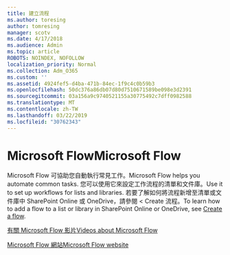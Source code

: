 ```yaml
---
title: 建立流程
ms.author: toresing
author: tomresing
manager: scotv
ms.date: 4/17/2018
ms.audience: Admin
ms.topic: article
ROBOTS: NOINDEX, NOFOLLOW
localization_priority: Normal
ms.collection: Adm_O365
ms.custom: ''
ms.assetid: 4924fef5-d4ba-471b-84ec-1f9c4c0b59b3
ms.openlocfilehash: 50dc376a86db07d80d7510671589be098e3d2391
ms.sourcegitcommit: 03a156a9c9740521155a30775492c7dff0982588
ms.translationtype: MT
ms.contentlocale: zh-TW
ms.lasthandoff: 03/22/2019
ms.locfileid: "30762343"
---
```

# <a name="microsoft-flow"></a><span data-ttu-id="227dc-102">Microsoft Flow</span><span class="sxs-lookup"><span data-stu-id="227dc-102">Microsoft Flow</span></span>

<span data-ttu-id="227dc-103">Microsoft Flow 可協助您自動執行常見工作。</span><span class="sxs-lookup"><span data-stu-id="227dc-103">Microsoft Flow helps you automate common tasks.</span></span> <span data-ttu-id="227dc-104">您可以使用它來設定工作流程的清單和文件庫。</span><span class="sxs-lookup"><span data-stu-id="227dc-104">Use it to set up workflows for lists and libraries.</span></span> <span data-ttu-id="227dc-105">若要了解如何將流程新增至清單或文件庫中 SharePoint Online 或 OneDrive，請參閱 < <b0>Create 流程</b0>。</span><span class="sxs-lookup"><span data-stu-id="227dc-105">To learn how to add a flow to a list or library in SharePoint Online or OneDrive, see [Create a flow](https://go.microsoft.com/fwlink/?linkid=869408).</span></span>
  
[<span data-ttu-id="227dc-106">有關 Microsoft Flow 影片</span><span class="sxs-lookup"><span data-stu-id="227dc-106">Videos about Microsoft Flow</span></span>](https://go.microsoft.com/fwlink/?linkid=864641)
  
[<span data-ttu-id="227dc-107">Microsoft Flow 網站</span><span class="sxs-lookup"><span data-stu-id="227dc-107">Microsoft Flow website</span></span>](https://go.microsoft.com/fwlink/?linkid=864642)
  

